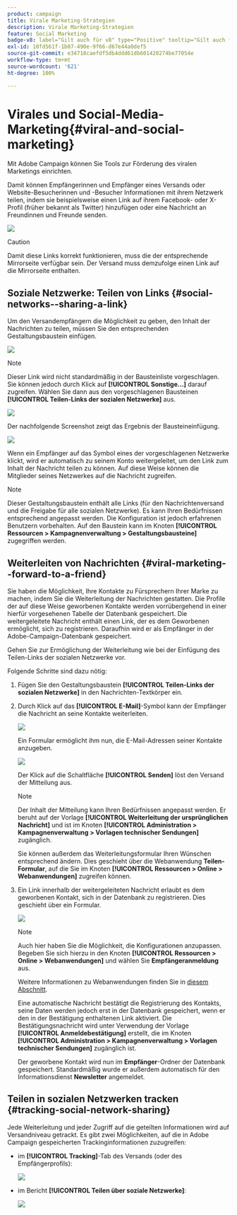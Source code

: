```yaml
---
product: campaign
title: Virale Marketing-Strategien
description: Virale Marketing-Strategien
feature: Social Marketing
badge-v8: label="Gilt auch für v8" type="Positive" tooltip="Gilt auch für Campaign v8"
exl-id: 10fd561f-1b07-490e-9f66-d67e44a0def5
source-git-commit: e34718caefdf5db4ddd61db601420274be77054e
workflow-type: tm+mt
source-wordcount: '621'
ht-degree: 100%

---
```


# Virales und Social-Media-Marketing{#viral-and-social-marketing}

Mit Adobe Campaign können Sie Tools zur Förderung des viralen Marketings einrichten.

Damit können Empfängerinnen und Empfänger eines Versands oder Website-Besucherinnen und -Besucher Informationen mit ihrem Netzwerk teilen, indem sie beispielsweise einen Link auf ihrem Facebook- oder X-Profil (früher bekannt als Twitter) hinzufügen oder eine Nachricht an Freundinnen und Freunde senden.

![](assets/s_ncs_user_viral_icons.png)

>[!CAUTION]
>
>Damit diese Links korrekt funktionieren, muss die der entsprechende Mirrorseite verfügbar sein. Der Versand muss demzufolge einen Link auf die Mirrorseite enthalten.

## Soziale Netzwerke: Teilen von Links {#social-networks--sharing-a-link}

Um den Versandempfängern die Möglichkeit zu geben, den Inhalt der Nachrichten zu teilen, müssen Sie den entsprechenden Gestaltungsbaustein einfügen.

![](assets/s_ncs_user_viral_add_link.png)

>[!NOTE]
>
>Dieser Link wird nicht standardmäßig in der Bausteinliste vorgeschlagen. Sie können jedoch durch Klick auf **[!UICONTROL Sonstige...]** darauf zugreifen. Wählen Sie dann aus den vorgeschlagenen Bausteinen **[!UICONTROL Teilen-Links der sozialen Netzwerke]** aus.

![](assets/s_ncs_user_viral_add_link_via_others.png)

Der nachfolgende Screenshot zeigt das Ergebnis der Bausteineinfügung.

![](assets/s_ncs_user_viral_add_link_rendering.png)

Wenn ein Empfänger auf das Symbol eines der vorgeschlagenen Netzwerke klickt, wird er automatisch zu seinem Konto weitergeleitet, um den Link zum Inhalt der Nachricht teilen zu können. Auf diese Weise können die Mitglieder seines Netzwerkes auf die Nachricht zugreifen.

>[!NOTE]
>
>Dieser Gestaltungsbaustein enthält alle Links (für den Nachrichtenversand und die Freigabe für alle sozialen Netzwerke). Es kann Ihren Bedürfnissen entsprechend angepasst werden. Die Konfiguration ist jedoch erfahrenen Benutzern vorbehalten. Auf den Baustein kann im Knoten **[!UICONTROL Ressourcen > Kampagnenverwaltung > Gestaltungsbausteine]** zugegriffen werden.

## Weiterleiten von Nachrichten {#viral-marketing--forward-to-a-friend}

Sie haben die Möglichkeit, Ihre Kontakte zu Fürsprechern Ihrer Marke zu machen, indem Sie die Weiterleitung der Nachrichten gestatten. Die Profile der auf diese Weise geworbenen Kontakte werden vorrübergehend in einer hierfür vorgesehenen Tabelle der Datenbank gespeichert. Die weitergeleitete Nachricht enthält einen Link, der es dem Geworbenen ermöglicht, sich zu registrieren. Daraufhin wird er als Empfänger in der Adobe-Campaign-Datenbank gespeichert.

Gehen Sie zur Ermöglichung der Weiterleitung wie bei der Einfügung des Teilen-Links der sozialen Netzwerke vor.

Folgende Schritte sind dazu nötig:

1. Fügen Sie den Gestaltungsbaustein **[!UICONTROL Teilen-Links der sozialen Netzwerke]** in den Nachrichten-Textkörper ein.
1. Durch Klick auf das **[!UICONTROL E-Mail]**-Symbol kann der Empfänger die Nachricht an seine Kontakte weiterleiten.

   ![](assets/s_ncs_user_viral_email_link.png)

   Ein Formular ermöglicht ihm nun, die E-Mail-Adressen seiner Kontakte anzugeben.

   ![](assets/s_ncs_user_viral_email_msg.png)

   Der Klick auf die Schaltfläche **[!UICONTROL Senden]** löst den Versand der Mitteilung aus.

   >[!NOTE]
   >
   >Der Inhalt der Mitteilung kann Ihren Bedürfnissen angepasst werden. Er beruht auf der Vorlage **[!UICONTROL Weiterleitung der ursprünglichen Nachricht]** und ist im Knoten **[!UICONTROL Administration > Kampagnenverwaltung > Vorlagen technischer Sendungen]** zugänglich.
   >
   >Sie können außerdem das Weiterleitungsformular Ihren Wünschen entsprechend ändern. Dies geschieht über die Webanwendung **Teilen-Formular**, auf die Sie im Knoten **[!UICONTROL Ressourcen > Online > Webanwendungen]** zugreifen können.

1. Ein Link innerhalb der weitergeleiteten Nachricht erlaubt es dem geworbenen Kontakt, sich in der Datenbank zu registrieren. Dies geschieht über ein Formular.

   ![](assets/s_ncs_user_viral_create_account_form.png)

   >[!NOTE]
   >
   >Auch hier haben Sie die Möglichkeit, die Konfigurationen anzupassen. Begeben Sie sich hierzu in den Knoten **[!UICONTROL Ressourcen > Online > Webanwendungen]** und wählen Sie **Empfängeranmeldung** aus.
   >
   >Weitere Informationen zu Webanwendungen finden Sie in [diesem Abschnitt](../../web/using/about-web-applications.md).

   Eine automatische Nachricht bestätigt die Registrierung des Kontakts, seine Daten werden jedoch erst in der Datenbank gespeichert, wenn er den in der Bestätigung enthaltenen Link aktiviert. Die Bestätigungsnachricht wird unter Verwendung der Vorlage **[!UICONTROL Anmeldebestätigung]** erstellt, die im Knoten **[!UICONTROL Administration > Kampagnenverwaltung > Vorlagen technischer Sendungen]** zugänglich ist.

   Der geworbene Kontakt wird nun im **Empfänger**-Ordner der Datenbank gespeichert. Standardmäßig wurde er außerdem automatisch für den Informationsdienst **Newsletter** angemeldet.

## Teilen in sozialen Netzwerken tracken {#tracking-social-network-sharing}

Jede Weiterleitung und jeder Zugriff auf die geteilten Informationen wird auf Versandniveau getrackt. Es gibt zwei Möglichkeiten, auf die in Adobe Campaign gespeicherten Trackinginformationen zuzugreifen:

* im **[!UICONTROL Tracking]**-Tab des Versands (oder des Empfängerprofils):

  ![](assets/s_ncs_user_network_del_tracking_tab.png)

* im Bericht **[!UICONTROL Teilen über soziale Netzwerke]**:

  ![](assets/s_ncs_user_viral_report.png)
